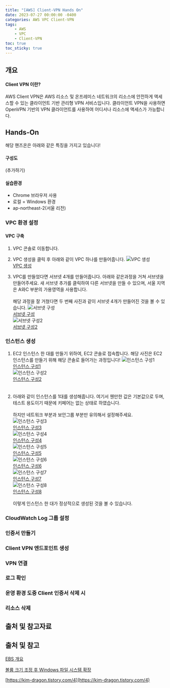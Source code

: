 ```yaml
---
title: "[AWS] Client-VPN Hands On"
date: 2023-07-27 00:00:00 -0400
categories: AWS VPC Client-VPN
tags:
    - AWS
    - VPC
    - Client-VPN
toc: true
toc_sticky: true
---
```


## 개요
#### Client VPN 이란?</br>

AWS Client VPN은 AWS 리소스 및 온프레미스 네트워크의 리소스에 안전하게 액세스할 수 있는 클라이언트 기반 관리형 VPN 서비스입니다. 클라이언트 VPN을 사용하면 OpenVPN 기반의 VPN 클라이언트를 사용하여 어디서나 리소스에 액세스가 가능합니다.

## Hands-On
해당 핸즈온은 아래와 같은 특징을 가지고 있습니다!
#### 구성도
(추가하기)
#### 실습환경
- Chrome 브라우저 사용
- 로컬 = Windows 환경
- ap-northeast-2(서울 리전)
### VPC 환경 설정
#### VPC 구축
1. VPC 콘솔로 이동합니다.
2. VPC 생성을 클릭 후 아래와 같이 VPC 하나를 만들어줍니다.
![VPC 생성](/assets/2023-07/Client_VPN/2023-07-27-1.png)</br>
[VPC 생성](/assets/2023-07/Client_VPN/2023-07-27-1.png)

3. VPC를 만들었다면 서브넷 4개를 만들어줍니다.
아래와 같은과정을 거쳐 서브넷을 만들어주세요.
새 서브넷 추가를 클릭하여 다른 서브넷을 만들 수 있으며, 서울 지역은 A와C 부분의 가용영역을 사용합니다.</br></br>
해당 과정을 잘 거쳤다면 두 번째 사진과 같이 서브넷 4개가 만들어진 것을 볼 수 있습니다.
![서브넷 구성](/assets/2023-07/Client_VPN/2023-07-27-2.png)</br>
[서브넷 구성](/assets/2023-07/Client_VPN/2023-07-27-2.png)</br>
![서브넷 구성2](/assets/2023-07/Client_VPN/2023-07-27-3.png)</br>
[서브넷 구성2](/assets/2023-07/Client_VPN/2023-07-27-3.png)</br>

### 인스턴스 생성
1. EC2 인스턴스 한 대를 만들기 위하여, EC2 콘솔로 접속합니다.
해당 사진은 EC2 인스턴스를 만들기 위해 해당 콘솔로 들어가는 과정입니다!
![인스턴스 구성1](/assets/2023-07/Client_VPN/2023-07-27-4.png)</br>
[인스턴스 구성1](/assets/2023-07/Client_VPN/2023-07-27-4.png)</br>
![인스턴스 구성2](/assets/2023-07/Client_VPN/2023-07-27-5.png)</br>
[인스턴스 구성2](/assets/2023-07/Client_VPN/2023-07-27-5.png)</br></br></br>
2. 아래와 같이 인스턴스를 1대를 생성해줍니다.
여기서 웬만한 값은 기본값으로 두며, 테스트 용도이기 때문에 키페어는 없는 상태로 하였습니다.</br></br>
하지만 네트워크 부분과 보안그룹 부분만 유의해서 설정해주세요.
![인스턴스 구성3](/assets/2023-07/Client_VPN/2023-07-27-6.png)</br>
[인스턴스 구성3](/assets/2023-07/Client_VPN/2023-07-27-6.png)</br>
![인스턴스 구성4](/assets/2023-07/Client_VPN/2023-07-27-7.png)</br>
[인스턴스 구성4](/assets/2023-07/Client_VPN/2023-07-27-7.png)</br>
![인스턴스 구성5](/assets/2023-07/Client_VPN/2023-07-27-8.png)</br>
[인스턴스 구성5](/assets/2023-07/Client_VPN/2023-07-27-8.png)</br>
![인스턴스 구성6](/assets/2023-07/Client_VPN/2023-07-27-9.png)</br>
[인스턴스 구성6](/assets/2023-07/Client_VPN/2023-07-27-9.png)</br>
![인스턴스 구성7](/assets/2023-07/Client_VPN/2023-07-27-10.png)</br>
[인스턴스 구성7](/assets/2023-07/Client_VPN/2023-07-27-10.png)</br>
![인스턴스 구성8](/assets/2023-07/Client_VPN/2023-07-27-11.png)</br>
[인스턴스 구성8](/assets/2023-07/Client_VPN/2023-07-27-11.png)</br></br>
이렇게 인스턴스 한 대가 정상적으로 생성된 것을 볼 수 있습니다.


### CloudWatch Log 그룹 설정

### 인증서 만들기

### Client VPN 엔드포인트 생성

### VPN 연결

### 로그 확인

### 운영 환경 도중 Client 인증서 삭제 시

### 리소스 삭제

## 출처 및 참고자료




## 출처 및 참고

[EBS 개요](https://aws.amazon.com/ko/ebs/)

[볼륨 크기 조정 후 Windows 파일 시스템 확장](https://docs.aws.amazon.com/ko_kr/AWSEC2/latest/WindowsGuide/recognize-expanded-volume-windows.html)

[https://kim-dragon.tistory.com/4](https://kim-dragon.tistory.com/4)